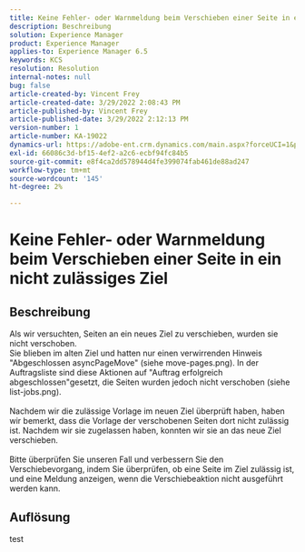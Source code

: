 ```yaml
---
title: Keine Fehler- oder Warnmeldung beim Verschieben einer Seite in ein nicht zulässiges Ziel
description: Beschreibung
solution: Experience Manager
product: Experience Manager
applies-to: Experience Manager 6.5
keywords: KCS
resolution: Resolution
internal-notes: null
bug: false
article-created-by: Vincent Frey
article-created-date: 3/29/2022 2:08:43 PM
article-published-by: Vincent Frey
article-published-date: 3/29/2022 2:12:13 PM
version-number: 1
article-number: KA-19022
dynamics-url: https://adobe-ent.crm.dynamics.com/main.aspx?forceUCI=1&pagetype=entityrecord&etn=knowledgearticle&id=cb6c75bb-69af-ec11-9840-0022480bd820
exl-id: 66086c3d-bf15-4ef2-a2c6-ecbf94fc84b5
source-git-commit: e8f4ca2dd578944d4fe399074fab461de88ad247
workflow-type: tm+mt
source-wordcount: '145'
ht-degree: 2%

---
```


# Keine Fehler- oder Warnmeldung beim Verschieben einer Seite in ein nicht zulässiges Ziel

## Beschreibung

Als wir versuchten, Seiten an ein neues Ziel zu verschieben, wurden sie nicht verschoben.<br>Sie blieben im alten Ziel und hatten nur einen verwirrenden Hinweis &quot;Abgeschlossen asyncPageMove&quot; (siehe move-pages.png). In der Auftragsliste sind diese Aktionen auf &quot;Auftrag erfolgreich abgeschlossen&quot;gesetzt, die Seiten wurden jedoch nicht verschoben (siehe list-jobs.png).<br><br>Nachdem wir die zulässige Vorlage im neuen Ziel überprüft haben, haben wir bemerkt, dass die Vorlage der verschobenen Seiten dort nicht zulässig ist. Nachdem wir sie zugelassen haben, konnten wir sie an das neue Ziel verschieben.<br><br>Bitte überprüfen Sie unseren Fall und verbessern Sie den Verschiebevorgang, indem Sie überprüfen, ob eine Seite im Ziel zulässig ist, und eine Meldung anzeigen, wenn die Verschiebeaktion nicht ausgeführt werden kann.

## Auflösung


test
